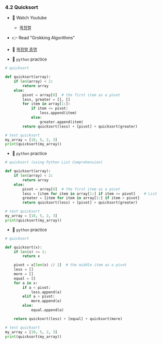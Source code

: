 ### 4.2 Quicksort


- 🍒 Watch Youtube
    - [퀵정렬](https://www.youtube.com/watch?v=wjuMjuBvSss)
    


- 👉 Read "Grokking Algorithms"


- 🍑 [퀵정렬 증명](https://ko.wikipedia.org/wiki/%ED%80%B5_%EC%A0%95%EB%A0%AC)


- 🐍 `python` practice

```python
# quicksort

def quicksort(array):
    if len(array) < 2:
        return array
    else:
        pivot = array[0]  # the first item as a pivot
        less, greater = [], []
        for item in array[1:]:
            if item <= pivot:
                less.append(item)
            else:
                greater.append(item)
        return quicksort(less) + [pivot] + quicksort(greater)

# test quicksort
my_array = [10, 5, 2, 3]
print(quicksort(my_array))
```


- 🐍 `python` practice

```python
# quicksort (using Python List Comprehension)

def quicksort(array):
    if len(array) < 2:
        return array
    else:
        pivot = array[0]  # the first item as a pivot
        less = [item for item in array[1:] if item <= pivot]    # List Comprehension
        greater = [item for item in array[1:] if item > pivot]
        return quicksort(less) + [pivot] + quicksort(greater)

# test quicksort
my_array = [10, 5, 2, 3]
print(quicksort(my_array))
```



- 🐍 `python` practice

```python
# quicksort

def quicksort(x):
    if len(x) <= 1:
        return x

    pivot = x[len(x) // 2]  # the middle item as a pivot
    less = []
    more = []
    equal = []
    for a in x:
        if a < pivot:
            less.append(a)
        elif a > pivot:
            more.append(a)
        else:
            equal.append(a)

    return quicksort(less) + [equal] + quicksort(more)

# test quicksort
my_array = [10, 5, 2, 3]
print(quicksort(my_array))
```
